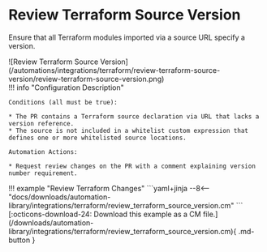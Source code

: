 # Review Terraform Source Version
Ensure that all Terraform modules imported via a source URL specify a version. 

<div class="automationImage" markdown="1">
![Review Terraform Source Version](/automations/integrations/terraform/review-terraform-source-version/review-terraform-source-version.png)
</div>
<div class="automationDescription" markdown="1">
!!! info "Configuration Description"

    Conditions (all must be true):

    * The PR contains a Terraform source declaration via URL that lacks a version reference.
    * The source is not included in a whitelist custom expression that defines one or more whitelisted source locations.

    Automation Actions:

    * Request review changes on the PR with a comment explaining version number requirement.

</div>
<div class="automationExample" markdown="1">
!!! example "Review Terraform Changes"
    ```yaml+jinja
    --8<-- "docs/downloads/automation-library/integrations/terraform/review_terraform_source_version.cm"
    ```
    <div class="result" markdown>
      <span>
      [:octicons-download-24: Download this example as a CM file.](/downloads/automation-library/integrations/terraform/review_terraform_source_version.cm){ .md-button }
      </span>
    </div>
</div>
